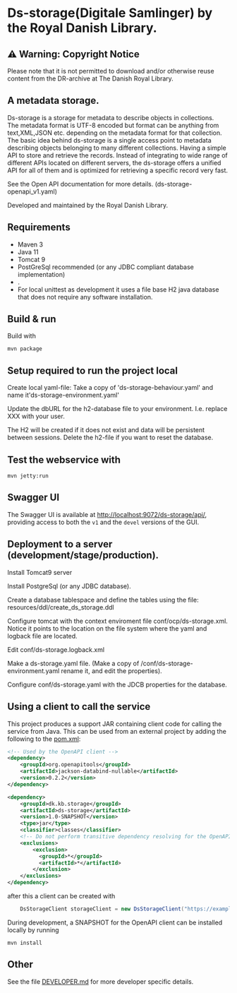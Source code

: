 # Ds-storage(Digitale Samlinger) by the Royal Danish Library. 

## ⚠️ Warning: Copyright Notice
Please note that it is not permitted to download and/or otherwise reuse content from the DR-archive at The Danish Royal Library.


## A metadata storage.
Ds-storage is a storage for metadata to describe objects in collections.  
The metadata format is UTF-8 encoded but format can be anything from text,XML,JSON etc. depending on the metadata format for that collection.
The basic idea behind ds-storage is a single access point to metadata describing objects belonging to many different collections. Having a simple API to 
store and retrieve the records. Instead of integrating to wide range of different APIs located on different servers, the ds-storage offers
a unified API for all of them and is optimized for retrieving a specific record very fast. 
    
See the Open API documentation for more details. (ds-storage-openapi_v1.yaml)

            
Developed and maintained by the Royal Danish Library.

## Requirements

* Maven 3                                  
* Java 11
* Tomcat 9
* PostGreSql recommended (or any JDBC compliant database implementation)
* . 
* For local unittest as development it uses a file base H2 java database that does not require any software installation.

## Build & run

Build with
``` 
mvn package
```

## Setup required to run the project local 
Create local yaml-file: Take a copy of 'ds-storage-behaviour.yaml'  and name it'ds-storage-environment.yaml'

Update the dbURL for the h2-database file to your environment. I.e. replace XXX with your user.

The H2 will be created if it does not exist and data will be persistent between sessions. Delete the h2-file if you want to reset the database.


## Test the webservice with
```
mvn jetty:run
```
## Swagger UI
The Swagger UI is available at <http://localhost:9072/ds-storage/api/>, providing access to both the `v1` and the 
`devel` versions of the GUI. 


## Deployment to a server (development/stage/production).
Install Tomcat9 server 

Install PostgreSql (or any JDBC database).

Create a database tablespace and define the tables using the file: resources/ddl/create_ds_storage.ddl

Configure tomcat with the context enviroment file conf/ocp/ds-storage.xml. Notice it points to the location on the file system where the yaml and logback file are located.

Edit  conf/ds-storage.logback.xml

Make a ds-storage.yaml file. (Make a copy of /conf/ds-storage-environment.yaml rename it, and edit the properties). 

Configure conf/ds-storage.yaml with the JDCB properties for the database. 

## Using a client to call the service 
This project produces a support JAR containing client code for calling the service from Java.
This can be used from an external project by adding the following to the [pom.xml](pom.xml):
```xml
<!-- Used by the OpenAPI client -->
<dependency>
    <groupId>org.openapitools</groupId>
    <artifactId>jackson-databind-nullable</artifactId>
    <version>0.2.2</version>
</dependency>

<dependency>
    <groupId>dk.kb.storage</groupId>
    <artifactId>ds-storage</artifactId>
    <version>1.0-SNAPSHOT</version>
    <type>jar</type>
    <classifier>classes</classifier>
    <!-- Do not perform transitive dependency resolving for the OpenAPI client -->
    <exclusions>
        <exclusion>
          <groupId>*</groupId>
          <artifactId>*</artifactId>
        </exclusion>
    </exclusions>
</dependency>
```
after this a client can be created with
```java
    DsStorageClient storageClient = new DsStorageClient("https://example.com/ds-storage/v1");
```
During development, a SNAPSHOT for the OpenAPI client can be installed locally by running
```shell
mvn install
```

## Other
See the file [DEVELOPER.md](DEVELOPER.md) for more developer specific details.

